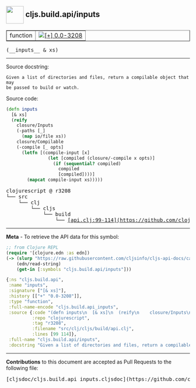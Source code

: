 ## <img width="48px" valign="middle" src="http://i.imgur.com/Hi20huC.png"> cljs.build.api/inputs

 <table border="1">
<tr>

<td>function</td>
<td><a href="https://github.com/cljsinfo/cljs-api-docs/tree/0.0-3208"><img valign="middle" alt="[+] 0.0-3208" src="https://img.shields.io/badge/+-0.0--3208-lightgrey.svg"></a> </td>
</tr>
</table>

 <samp>
(__inputs__ & xs)<br>
</samp>

---




Source docstring:

```
Given a list of directories and files, return a compilable object that may
be passed to build or watch.
```

Source code:

```clj
(defn inputs
  [& xs]
  (reify
    closure/Inputs
    (-paths [_]
      (map io/file xs))
    closure/Compilable
    (-compile [_ opts]
      (letfn [(compile-input [x]
                (let [compiled (closure/-compile x opts)]
                  (if (sequential? compiled)
                    compiled
                    [compiled])))]
        (mapcat compile-input xs)))))
```

 <pre>
clojurescript @ r3208
└── src
    └── clj
        └── cljs
            └── build
                └── <ins>[api.clj:99-114](https://github.com/clojure/clojurescript/blob/r3208/src/clj/cljs/build/api.clj#L99-L114)</ins>
</pre>


---

__Meta__ - To retrieve the API data for this symbol:

```clj
;; from Clojure REPL
(require '[clojure.edn :as edn])
(-> (slurp "https://raw.githubusercontent.com/cljsinfo/cljs-api-docs/catalog/cljs-api.edn")
    (edn/read-string)
    (get-in [:symbols "cljs.build.api/inputs"]))
```

```clj
{:ns "cljs.build.api",
 :name "inputs",
 :signature ["[& xs]"],
 :history [["+" "0.0-3208"]],
 :type "function",
 :full-name-encode "cljs.build.api_inputs",
 :source {:code "(defn inputs\n  [& xs]\n  (reify\n    closure/Inputs\n    (-paths [_]\n      (map io/file xs))\n    closure/Compilable\n    (-compile [_ opts]\n      (letfn [(compile-input [x]\n                (let [compiled (closure/-compile x opts)]\n                  (if (sequential? compiled)\n                    compiled\n                    [compiled])))]\n        (mapcat compile-input xs)))))",
          :repo "clojurescript",
          :tag "r3208",
          :filename "src/clj/cljs/build/api.clj",
          :lines [99 114]},
 :full-name "cljs.build.api/inputs",
 :docstring "Given a list of directories and files, return a compilable object that may\nbe passed to build or watch."}

```

---

__Contributions__ to this document are accepted as Pull Requests to the following file:

 <pre>
[cljsdoc/cljs.build.api_inputs.cljsdoc](https://github.com/cljsinfo/cljs-api-docs/blob/master/cljsdoc/cljs.build.api_inputs.cljsdoc)
</pre>

